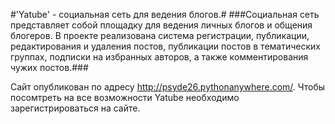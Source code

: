 #'Yatube' - cоциальная сеть для ведения блогов.#
###Социальная сеть представляет собой площадку для ведения личных блогов и общения блогеров. В проекте реализована система регистрации, публикации, редактирования и удаления постов, публикации постов в тематических группах, подписки на избранных авторов, а также комментирования чужих постов.###

Сайт опубликован по адресу http://psyde26.pythonanywhere.com/. Чтобы посомтреть на все возможности Yatube необходимо зарегистрироваться на сайте.
